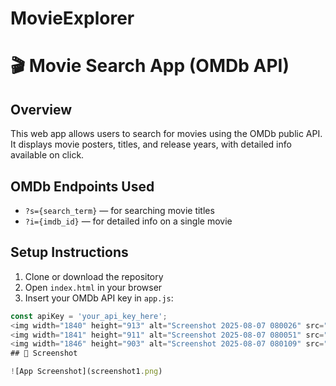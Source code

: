 # MovieExplorer
# 🎬 Movie Search App (OMDb API)

## Overview
This web app allows users to search for movies using the OMDb public API. It displays movie posters, titles, and release years, with detailed info available on click.

## OMDb Endpoints Used
- `?s={search_term}` — for searching movie titles
- `?i={imdb_id}` — for detailed info on a single movie

## Setup Instructions
1. Clone or download the repository
2. Open `index.html` in your browser
3. Insert your OMDb API key in `app.js`:
```js
const apiKey = 'your_api_key_here';
<img width="1840" height="913" alt="Screenshot 2025-08-07 080026" src="https://github.com/user-attachments/assets/1bc83158-219f-45eb-9662-695b3940e4c4" />
<img width="1841" height="911" alt="Screenshot 2025-08-07 080051" src="https://github.com/user-attachments/assets/128743c3-3610-45ec-8870-d1e785ea73ce" />
<img width="1846" height="903" alt="Screenshot 2025-08-07 080109" src="https://github.com/user-attachments/assets/85d003a8-8a4a-4810-8825-7f21ae4a79cf" />
## 📸 Screenshot

![App Screenshot](screenshot1.png)
